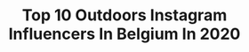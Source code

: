 ---
title: Top 10 Outdoors Instagram Influencers In Belgium In 2020
description: >-
  Find top outdoors Instagram influencers in Belgium in 2020. Most popular hashtags: #outdoors #nature #corona #photography.
platform: Instagram
profiles:
  - username: "nicolas_chasse"
    fullname: >-
      Nicolas Blyaert
    location: "Belgium"
    followers: 6635
    engagement: 558
    commentsToLikes: 0.023371
    id: ck0tvd3kkawz50i1915tfm6yb
    verified: false
    hashtags: "#happy, #biche, #drivenhunt, #thoughestconditions"
  - username: "anne.zagre"
    fullname: >-
      Anne Zagré
    location: "Belgium"
    followers: 11943
    engagement: 831
    commentsToLikes: 0.017673
    id: ck5c2xmdjy70b0i11syxcvv8e
    verified: false
    hashtags: "#sister, #outdoors, #grateful, #roadtokyo"
  - username: "freyy"
    fullname: >-
      𝓕𝓻𝓮𝔂𝓳𝓪 𝓥𝓪𝓷𝓭𝓮𝓷 𝓑𝓻𝓸𝓾𝓬𝓴𝓮
    location: "Belgium"
    followers: 14908
    engagement: 637
    commentsToLikes: 0.012168
    id: ck15s8w28btj50i19lz6mcrf8
    verified: false
    hashtags: "#walkies, #cats, #camplife, #pinupmodel"
  - username: "k9taze"
    fullname: >-
      Taze
    location: "Belgium"
    followers: 19533
    engagement: 353
    commentsToLikes: 0.040016
    id: ck5hgzbtq5l0j0i11nwzterfm
    verified: false
    hashtags: "#dogoftheday, #countryroad, #walkyourdog, #bluesky"
  - username: "micheldoultremont"
    fullname: >-
      Wildlife Photographer
    location: "Belgium"
    followers: 28244
    engagement: 929
    commentsToLikes: 0.057650
    id: ck15rjx8c8aal0i197v2sqpuy
    verified: false
    hashtags: "#birdofprey, #birdphotography, #elusive, #hare"
  - username: "nevereverpressrewind"
    fullname: >-
      Wesley
    location: "Belgium"
    followers: 6810
    engagement: 529
    commentsToLikes: 0.025245
    id: ck5bvbp0qjcmz0i110uaajupu
    verified: false
    hashtags: "#indoorcycling, #cinelliexperience, #wintermilessummersmiles, #carbonclincher"
  - username: "belgianpearlsblog"
    fullname: >-
      Greet Lefèvre
    location: "Belgium"
    followers: 15345
    engagement: 232
    commentsToLikes: 0.033385
    id: ck6tt22r185ha0j710xajem5j
    verified: false
    hashtags: "#weekend, #bewell, #beautifulchateaux, #panelledroom"
  - username: "yngwix"
    fullname: >-
      Yngwie @belgianshooters
    location: "Belgium"
    followers: 7590
    engagement: 712
    commentsToLikes: 0.076154
    id: ck0w1wu3slj450i19puxiyts0
    verified: false
    hashtags: "#bbctravel, #lovetheworld, #aljazeera, #artofvisuals"
  - username: "djpatb"
    fullname: >-
      Deejay Pat B
    location: "Belgium"
    followers: 13353
    engagement: 579
    commentsToLikes: 0.051826
    id: ck5pwy0frp5rd0i11lcti2hzc
    verified: false
    hashtags: "#party, #deejaypatb, #love, #comiccon2020"
---